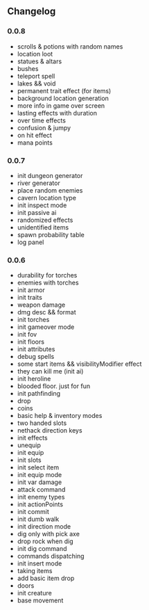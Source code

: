 ## Changelog

### 0.0.8
- scrolls & potions with random names
- location loot
- statues & altars
- bushes
- teleport spell
- lakes && void
- permanent trait effect (for items)
- background location generation
- more info in game over screen
- lasting effects with duration
- over time effects
- confusion & jumpy
- on hit effect
- mana points


### 0.0.7
- init dungeon generator
- river generator
- place random enemies
- cavern location type
- init inspect mode
- init passive ai
- randomized effects
- unidentified items
- spawn probability table
- log panel

### 0.0.6
- durability for torches
- enemies with torches
- init armor
- init traits
- weapon damage
- dmg desc && format
- init torches
- init gameover mode
- init fov
- init floors
- init attributes
- debug spells
- some start items && visibilityModifier effect
- they can kill me (init ai)
- init heroline
- blooded floor. just for fun
- init pathfinding
- drop
- coins
- basic help & inventory modes
- two handed slots
- nethack direction keys
- init effects
- unequip
- init equip
- init slots
- init select item
- init equip mode
- init var damage
- attack command
- init enemy types
- init actionPoints
- init commit
- init dumb walk
- init direction mode
- dig only with pick axe
- drop rock when dig
- init dig command
- commands dispatching
- init insert mode
- taking items
- add basic item drop
- doors
- init creature
- base movement

